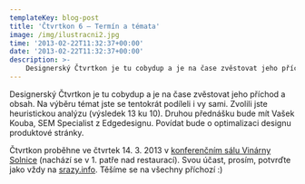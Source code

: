 ```yaml
---
templateKey: blog-post
title: 'Čtvrtkon 6 – Termín a témata'
image: /img/ilustracni2.jpg
time: '2013-02-22T11:32:37+00:00'
date: '2013-02-22T11:32:37+00:00'
description: >-
    Designerský Čtvrtkon je tu cobydup a je na čase zvěstovat jeho příchod a obsah. Na výběru témat jste se tentokrát podíleli i vy sami. Zvolili jste heuristickou analýzu (výsledek 13 ku 10)....
---
```

Designerský Čtvrtkon je tu cobydup a je na čase zvěstovat jeho příchod a obsah. Na výběru témat jste se tentokrát podíleli i vy sami. Zvolili jste heuristickou analýzu (výsledek 13 ku 10). Druhou přednášku bude mít Vašek Kouba, SEM Specialist z Edgedesignu. Povídat bude o optimalizaci designu produktové stránky.

Čtvrtkon proběhne ve čtvrtek 14. 3. 2013 v [konferenčním sálu Vinárny Solnice](http://www.vinarnasolnice.cz/cz/page/2008/salonek-pro-spolecenske-akce.html "Salének Solnice") (nachází se v 1. patře nad restaurací). Svou účast, prosím, potvrďte jako vždy na [srazy.info](http://srazy.info/ctvrtkon/3200 "Čtvrtkon na srazy.info"). Těšíme se na všechny příchozí :)